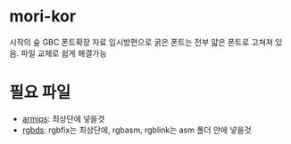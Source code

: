 # mori-kor
시작의 숲 GBC 폰트확장 자료
임시방편으로 굵은 폰트는 전부 얇은 폰트로 고쳐져 있음. 파일 교체로 쉽게 해결가능
 # 필요 파일
  * [armips](https://github.com/Kingcom/armips): 최상단에 넣을것
  * [rgbds](https://github.com/gbdev/rgbds): rgbfix는 최상단에, rgbasm, rgblink는 asm 폴더 안에 넣을것
